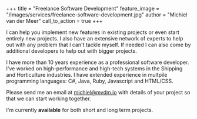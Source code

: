 +++
title = "Freelance Software Development"
feature_image = "/images/services/freelance-software-development.jpg"
author = "Michiel van der Meer"
call_to_action = true
+++

I can help you implement new features in existing projects or even start entirely new projects. I also have an extensive network of experts to help out with any problem that I can't tackle myself. If needed I can also come by additional developers to help out with bigger projects.

I have more than 10 years experience as a professional software developer. I've worked on high-performance and high-tech systems in the Shipping and Horticulture industries. I have extended experience in multpile programming languages: C#, Java, Ruby, Javascript and HTML/CSS.

Please send me an email at [michiel@mvdm.io](mailto:michiel@mvdm.io) with details of your project so that we can start working together.

I'm currently **available** for both short and long term projects.
